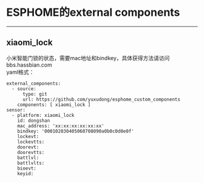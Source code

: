 # ESPHOME的external components
---
## xiaomi_lock
小米智能门锁的状态，需要mac地址和bindkey，具体获得方法请访问bbs.hassbian.com  
yaml格式：
```
external_components:
  - source:
      type: git
      url: https://github.com/yuxudong/esphome_custom_components
    components: [ xiaomi_lock ]
sensor:
  - platform: xiaomi_lock
    id: dongshan
    mac_address: 'xx:xx:xx:xx:xx:xx'
    bindkey: '000102030405060708090a0b0c0d0e0f'
    lockevt:
    lockevtts:
    doorevt:
    doorevtts:
    battlvl:
    battlvlts:
    bioevt:
    keyid:
```
    
